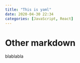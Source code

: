 ```yaml
---
title: "This is yaml"
date: 2020-04-30 22:34
categories: [JavaScript, React]
---
```


# Other markdown

blablabla
